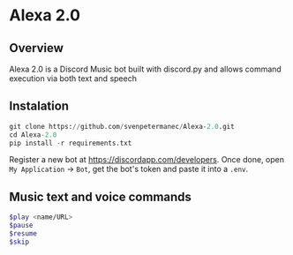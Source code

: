 # Alexa 2.0

## Overview

Alexa 2.0 is a Discord Music bot built with discord.py and allows command execution via both text and speech 

## Instalation

```python
git clone https://github.com/svenpetermanec/Alexa-2.0.git
cd Alexa-2.0
pip install -r requirements.txt
```
Register a new bot at https://discordapp.com/developers. Once done, open `My Application` -> `Bot`, get the bot's token and paste it into a `.env`.

## Music text and voice commands

```bash
$play <name/URL>
$pause
$resume
$skip
```
